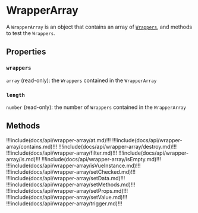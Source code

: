 # WrapperArray

A `WrapperArray` is an object that contains an array of [`Wrappers`](../wrapper/), and methods to test the `Wrappers`.

## Properties

### `wrappers`

`array` (read-only): the `Wrappers` contained in the `WrapperArray`

### `length`

`number` (read-only): the number of `Wrappers` contained in the `WrapperArray`

## Methods

!!!include(docs/api/wrapper-array/at.md)!!!
!!!include(docs/api/wrapper-array/contains.md)!!!
!!!include(docs/api/wrapper-array/destroy.md)!!!
!!!include(docs/api/wrapper-array/filter.md)!!!
!!!include(docs/api/wrapper-array/is.md)!!!
!!!include(docs/api/wrapper-array/isEmpty.md)!!!
!!!include(docs/api/wrapper-array/isVueInstance.md)!!!
!!!include(docs/api/wrapper-array/setChecked.md)!!!
!!!include(docs/api/wrapper-array/setData.md)!!!
!!!include(docs/api/wrapper-array/setMethods.md)!!!
!!!include(docs/api/wrapper-array/setProps.md)!!!
!!!include(docs/api/wrapper-array/setValue.md)!!!
!!!include(docs/api/wrapper-array/trigger.md)!!!
